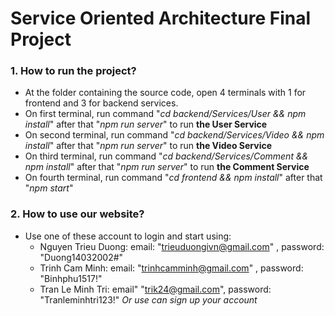 # Service Oriented Architecture Final Project

### 1. How to run the project?
- At the folder containing the source code, open 4 terminals with 1 for frontend and 3 for backend services.
- On first terminal, run command "*cd backend/Services/User && npm install*" after that "*npm run server*" to run **the User Service**
- On second terminal, run command "*cd backend/Services/Video && npm install*" after that "*npm run server*" to run **the Video Service**
- On third terminal, run command "*cd backend/Services/Comment && npm install*" after that "*npm run server*" to run **the Comment Service**
- On fourth terminal, run command "*cd frontend && npm install*" after that "*npm start*"

### 2. How to use our website?
- Use one of these account to login and start using:
  - Nguyen Trieu Duong: email: "trieuduongivn@gmail.com" , password: "Duong14032002#"
  - Trinh Cam Minh: email: "trinhcamminh@gmail.com" , password: "Binhphu1517!"
  - Tran Le Minh Tri: email" "trik24@gmail.com", password: "Tranleminhtri123!"
  *Or use can sign up your account*
